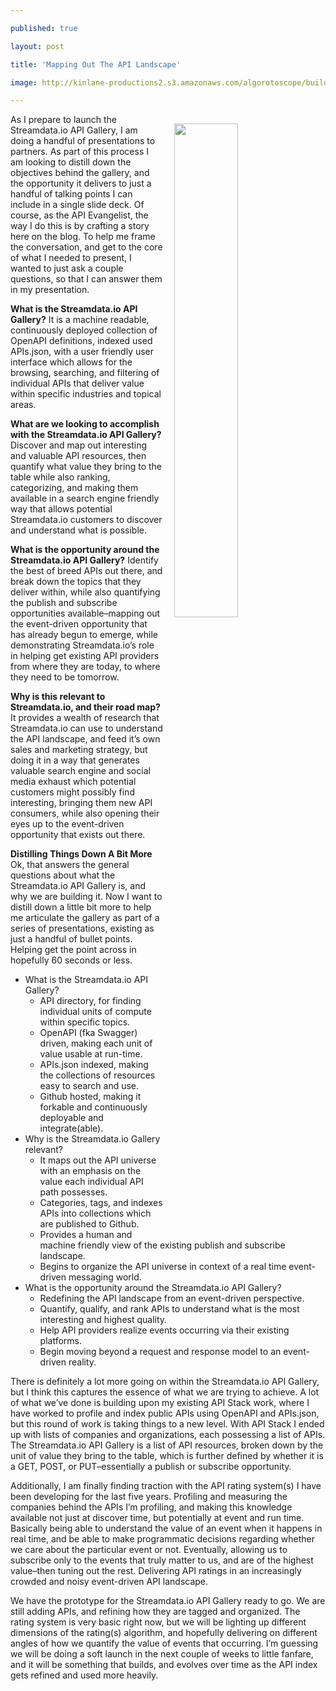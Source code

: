 ---
published: true
layout: post
title: 'Mapping Out The API Landscape'
image: http://kinlane-productions2.s3.amazonaws.com/algorotoscope/builder/filtered/68_174_800_500_0_max_0_-5_-1.jpg
---

<p><img src="https://kinlane-productions2.s3.amazonaws.com/algorotoscope/builder/filtered/68_174_800_500_0_max_0_-5_-1.jpg" align="right" width="45%" style="padding: 15px;" />
<p>As I prepare to launch the Streamdata.io API Gallery, I am doing a handful of presentations to partners. As part of this process I am looking to distill down the objectives behind the gallery, and the opportunity it delivers to just a handful of talking points I can include in a single slide deck. Of course, as the API Evangelist, the way I do this is by crafting a story here on the blog. To help me frame the conversation, and get to the core of what I needed to present, I wanted to just ask a couple questions, so that I can answer them in my presentation.

<p><strong>What is the Streamdata.io API Gallery?</strong>
It is a machine readable, continuously deployed collection of OpenAPI definitions, indexed used APIs.json, with a user friendly user interface which allows for the browsing, searching, and filtering of individual APIs that deliver value within specific industries and topical areas.

<p><strong>What are we looking to accomplish with the Streamdata.io API Gallery?</strong>
Discover and map out interesting and valuable API resources, then quantify what value they bring to the table while also ranking, categorizing, and making them available in a search engine friendly way that allows potential Streamdata.io customers to discover and understand what is possible.

<p><strong>What is the opportunity around the Streamdata.io API Gallery?</strong>
Identify the best of breed APIs out there, and break down the topics that they deliver within, while also quantifying the publish and subscribe opportunities available–mapping out the event-driven opportunity that has already begun to emerge, while demonstrating Streamdata.io’s role in helping get existing API providers from where they are today, to where they need to be tomorrow.

<p><strong>Why is this relevant to Streamdata.io, and their road map?</strong>
It provides a wealth of research that Streamdata.io can use to understand the API landscape, and feed it’s own sales and marketing strategy, but doing it in a way that generates valuable search engine and social media exhaust which potential customers might possibly find interesting, bringing them new API consumers, while also opening their eyes up to the event-driven opportunity that exists out there.

<p><strong>Distilling Things Down A Bit More</strong>
Ok, that answers the general questions about what the Streamdata.io API Gallery is, and why we are building it. Now I want to distill down a little bit more to help me articulate the gallery as part of a series of presentations, existing as just a handful of bullet points. Helping get the point across in hopefully 60 seconds or less.

<ul>
  <li>What is the Streamdata.io API Gallery?
    <ul>
      <li>API directory, for finding individual units of compute within specific topics.</li>
      <li>OpenAPI (fka Swagger) driven, making each unit of value usable at run-time.</li>
      <li>APIs.json indexed, making the collections of resources easy to search and use.</li>
      <li>Github hosted, making it forkable and continuously deployable and integrate(able).</li>
    </ul>
  </li>
  <li>Why is the Streamdata.io Gallery relevant?
    <ul>
      <li>It maps out the API universe with an emphasis on the value each individual API path possesses.</li>
      <li>Categories, tags, and indexes APIs into collections which are published to Github.</li>
      <li>Provides a human and machine friendly view of the existing publish and subscribe landscape.</li>
      <li>Begins to organize the API universe in context of a real time event-driven messaging world.</li>
    </ul>
  </li>
  <li>What is the opportunity around the Streamdata.io API Gallery?
    <ul>
      <li>Redefining the API landscape from an event-driven perspective.</li>
      <li>Quantify, qualify, and rank APIs to understand what is the most interesting and highest quality.</li>
      <li>Help API providers realize events occurring via their existing platforms.</li>
      <li>Begin moving beyond a request and response model to an event-driven reality.</li>
    </ul>
  </li>
</ul>

<p>There is definitely a lot more going on within the Streamdata.io API Gallery, but I think this captures the essence of what we are trying to achieve. A lot of what we’ve done is building upon my existing API Stack work, where I have worked to profile and index public APIs using OpenAPI and APIs.json, but this round of work is taking things to a new level. With API Stack I ended up with lists of companies and organizations, each possessing a list of APIs. The Streamdata.io API Gallery is a list of API resources, broken down by the unit of value they bring to the table, which is further defined by whether it is a GET, POST, or PUT–essentially a publish or subscribe opportunity.

<p>Additionally, I am finally finding traction with the API rating system(s) I have been developing for the last five years. Profiling and measuring the companies behind the APIs I’m profiling, and making this knowledge available not just at discover time, but potentially at event and run time. Basically being able to understand the value of an event when it happens in real time, and be able to make programmatic decisions regarding whether we care about the particular event or not. Eventually, allowing us to subscribe only to the events that truly matter to us, and are of the highest value–then tuning out the rest. Delivering API ratings in an increasingly crowded and noisy event-driven API landscape.

<p>We have the prototype for the Streamdata.io API Gallery ready to go. We are still adding APIs, and refining how they are tagged and organized. The rating system is very basic right now, but we will be lighting up different dimensions of the rating(s) algorithm, and hopefully delivering on different angles of how we quantify the value of events that occurring. I’m guessing we will be doing a soft launch in the next couple of weeks to little fanfare, and it will be something that builds, and evolves over time as the API index gets refined and used more heavily.


